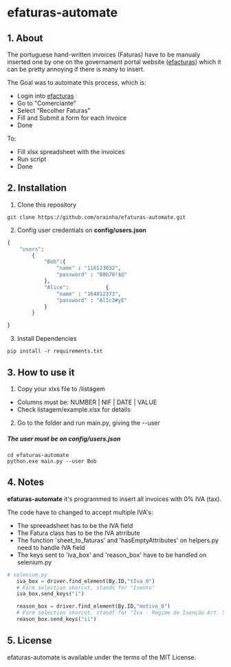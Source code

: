 # efaturas-automate

## 1. About

The portuguese hand-written invoices (Faturas) have to be manualy inserted one by one on the governament portal website ([efacturas](https://faturas.portaldasfinancas.gov.pt])) which it can be pretty annoying if there is many to insert.

The Goal was to automate this process, which is:
- Login into [efacturas](https://faturas.portaldasfinancas.gov.pt])
- Go to "Comerciante"
- Select "Recolher Faturas"
- Fill and Submit a form for each Invoice
- Done

To:
- Fill xlsx spreadsheet with the invoices
- Run script
- Done


## 2. Installation

1. Clone this repository
```shell
git clone https://github.com/orainha/efaturas-automate.git
```
2. Config user credentials on **config/users.json**
```python
{
    "users": 
        {
            "Bob":{
                "name" : "116123032",
                "password" : "B0b78!$@"
            },
            "Alice":            {
                "name" : "164812373",
                "password" : "Al1c3#yE"
            }
        }

}
```

3. Install Dependencies
```shell
pip install -r requirements.txt
```



## 3. How to use it

1. Copy your xlxs file to /listagem
- Columns must be: NUMBER | NIF | DATE | VALUE
- Check listagem/example.xlsx for details
2. Go to the folder and run main.py, giving the --user
##### The user must be on config/users.json

```shell
cd efaturas-automate
python.exe main.py --user Bob
```

## 4. Notes
**efaturas-automate** it's programmed to insert all invoices with 0% IVA (tax).

The code have to changed to accept multiple IVA's:
- The spreeadsheet has to be the IVA field
- The Fatura class has to be the IVA atrribute
- The function 'sheet_to_faturas' and 'hasEmptyAttributes' on helpers.py need to handle IVA field
- The keys sent to 'iva_box' and 'reason_box' have to be handled on selenium.py
 ```python
 # selenium.py
    iva_box = driver.find_element(By.ID,"tIva_0")
    # Form selection shorcut, stands for "Isento"
    iva_box.send_keys("i")

    reason_box = driver.find_element(By.ID,"motivo_0")
    # Form selection shorcut, standf for "Iva - Regime de Isenção Art. 53"
    reason_box.send_keys("ii")
 ```

## 5. License
efaturas-automate is available under the terms of the MIT License.
